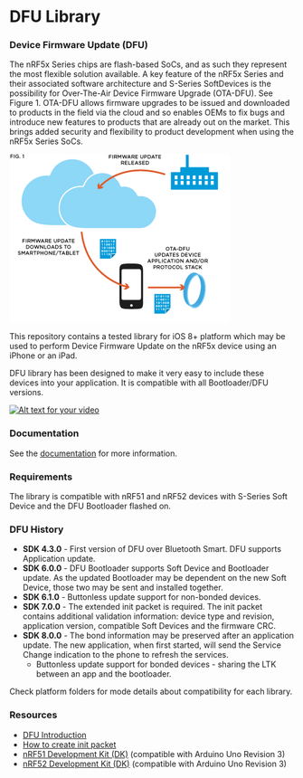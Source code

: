 # DFU Library

### Device Firmware Update (DFU)

The nRF5x Series chips are flash-based SoCs, and as such they represent the most flexible solution available. A key feature of the nRF5x Series and their associated software architecture
and S-Series SoftDevices is the possibility for Over-The-Air Device Firmware Upgrade (OTA-DFU). See Figure 1. OTA-DFU allows firmware upgrades to be issued and downloaded to products 
in the field via the cloud and so enables OEMs to fix bugs and introduce new features to products that are already out on the market. 
This brings added security and flexibility to product development when using the nRF5x Series SoCs.

![Device Firmware Update](resources/dfu.png)

This repository contains a tested library for iOS 8+ platform which may be used to perform Device Firmware Update on the nRF5x device using an iPhone or an iPad.

DFU library has been designed to make it very easy to include these devices into your application. It is compatible with all Bootloader/DFU versions.

[![Alt text for your video](http://img.youtube.com/vi/LdY2m_bZTgE/0.jpg)](http://youtu.be/LdY2m_bZTgE)

### Documentation

See the [documentation](documentation) for more information.

### Requirements

The library is compatible with nRF51 and nRF52 devices with S-Series Soft Device and the DFU Bootloader flashed on. 

### DFU History

* **SDK 4.3.0** - First version of DFU over Bluetooth Smart. DFU supports Application update.
* **SDK 6.0.0** - DFU Bootloader supports Soft Device and Bootloader update. As the updated Bootloader may be dependent on the new Soft Device, those two may be sent and installed together.
* **SDK 6.1.0** - Buttonless update support for non-bonded devices.
* **SDK 7.0.0** - The extended init packet is required. The init packet contains additional validation information: device type and revision, application version, compatible Soft Devices and the firmware CRC.
* **SDK 8.0.0** - The bond information may be preserved after an application update. The new application, when first started, will send the Service Change indication to the phone to refresh the services.
    - Buttonless update support for bonded devices - sharing the LTK between an app and the bootloader.

Check platform folders for mode details about compatibility for each library.

### Resources

- [DFU Introduction](http://infocenter.nordicsemi.com/topic/com.nordic.infocenter.sdk5.v11.0.0/examples_ble_dfu.html?cp=4_0_0_4_2_1 "BLE Bootloader/DFU")
- [How to create init packet](https://github.com/NordicSemiconductor/nRF-Master-Control-Panel/tree/master/init%20packet%20handling "Init packet handling")
- [nRF51 Development Kit (DK)](http://www.nordicsemi.com/eng/Products/nRF51-DK "nRF51 DK") (compatible with Arduino Uno Revision 3)
- [nRF52 Development Kit (DK)](http://www.nordicsemi.com/eng/Products/Bluetooth-Smart-Bluetooth-low-energy/nRF52-DK "nRF52 DK") (compatible with Arduino Uno Revision 3)

